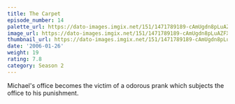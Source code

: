 ```yaml
---
title: The Carpet
episode_number: 14
palette_url: https://dato-images.imgix.net/151/1471789189-cAmUgdn8pLuAZFXMTzFVoz2ezRL.jpg?ixlib=rb-1.1.0&ch=DPR%2CWidth&auto=enhance&palette=json
image_url: https://dato-images.imgix.net/151/1471789189-cAmUgdn8pLuAZFXMTzFVoz2ezRL.jpg?ixlib=rb-1.1.0&ch=DPR%2CWidth&auto=compress%2Cformat&w=500
thumbnail_url: https://dato-images.imgix.net/151/1471789189-cAmUgdn8pLuAZFXMTzFVoz2ezRL.jpg?ixlib=rb-1.1.0&ch=DPR%2CWidth&auto=enhance&w=500&h=280&fit=crop&fm=jpg
date: '2006-01-26'
weight: 19
rating: 7.8
category: Season 2
---
```


Michael's office becomes the victim of a odorous prank which subjects the office to his punishment.